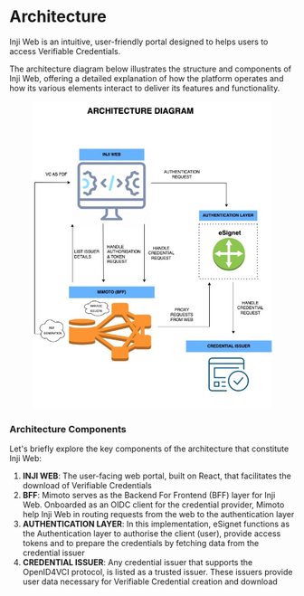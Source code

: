 # Architecture

Inji Web is an intuitive, user-friendly portal designed to helps users to access Verifiable Credentials.

The architecture diagram below illustrates the structure and components of Inji Web, offering a detailed explanation of how the platform operates and how its various elements interact to deliver its features and functionality.

<figure><img src="../../.gitbook/assets/INJIWEB-ARCHITECTURE.jpg" alt=""><figcaption></figcaption></figure>

### Architecture Components

Let's briefly explore the key components of the architecture that constitute Inji Web:

1. **INJI WEB**: The user-facing web portal, built on React, that facilitates the download of Verifiable Credentials
2. **BFF**: Mimoto serves as the Backend For Frontend (BFF) layer for Inji Web. Onboarded as an OIDC client for the credential provider, Mimoto help Inji Web in routing requests from the web to the authentication layer
3. **AUTHENTICATION LAYER**: In this implementation, eSignet functions as the Authentication layer to authorise the client (user), provide access tokens and to prepare the credentials by fetching data from the credential issuer
4. **CREDENTIAL ISSUER**: Any credential issuer that supports the OpenID4VCI protocol, is listed as a trusted issuer. These issuers provide user data necessary for Verifiable Credential creation and download
